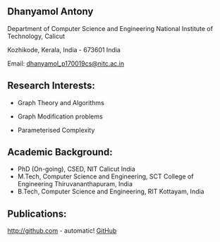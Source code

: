 ## Dhanyamol Antony

Department of Computer Science and Engineering
National Institute of Technology, Calicut

Kozhikode, Kerala, India - 673601 India

Email: dhanyamol_p170019cs@nitc.ac.in

## Research Interests:

* Graph Theory and Algorithms

* Graph Modification problems

* Parameterised Complexity

## Academic Background:

 * PhD (On-going), CSED, NIT Calicut India
 * M.Tech, Computer Science and Engineering, SCT College of Engineering Thiruvananthapuram, India
 * B.Tech, Computer Science and Engineering, RIT Kottayam, India

## Publications:

http://github.com - automatic!
[GitHub](http://github.com)

